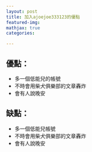 ```yaml
---
layout: post
title: 加入ajoejoe333123的優點
featured-img: 
mathjax: true
categories: 

---
```


##  優點：

*   多一個低能兒的帳號
*   不時會用柴犬俱樂部的文章轟炸
*   會有人說晚安

##  缺點：

*   多一個低能兒帳號
*   不時會用柴犬俱樂部的文章轟炸
*   會有人說晚安